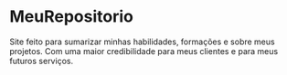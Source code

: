 # MeuRepositorio
Site feito para sumarizar minhas habilidades, formações e sobre meus projetos. Com uma maior credibilidade para meus clientes e para meus futuros serviços.
